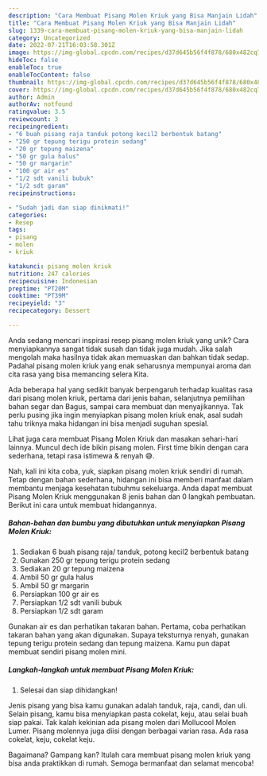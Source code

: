 ```yaml
---
description: "Cara Membuat Pisang Molen Kriuk yang Bisa Manjain Lidah"
title: "Cara Membuat Pisang Molen Kriuk yang Bisa Manjain Lidah"
slug: 1339-cara-membuat-pisang-molen-kriuk-yang-bisa-manjain-lidah
category: Uncategorized
date: 2022-07-21T16:03:58.301Z
image: https://img-global.cpcdn.com/recipes/d37d645b56f4f878/680x482cq70/pisang-molen-kriuk-foto-resep-utama.jpg
hideToc: false
enableToc: true
enableTocContent: false
thumbnail: https://img-global.cpcdn.com/recipes/d37d645b56f4f878/680x482cq70/pisang-molen-kriuk-foto-resep-utama.jpg
cover: https://img-global.cpcdn.com/recipes/d37d645b56f4f878/680x482cq70/pisang-molen-kriuk-foto-resep-utama.jpg
author: Admin
authorAv: notfound
ratingvalue: 3.5
reviewcount: 3
recipeingredient:
- "6 buah pisang raja tanduk potong kecil2 berbentuk batang"
- "250 gr tepung terigu protein sedang"
- "20 gr tepung maizena"
- "50 gr gula halus"
- "50 gr margarin"
- "100 gr air es"
- "1/2 sdt vanili bubuk"
- "1/2 sdt garam"
recipeinstructions:

- "Sudah jadi dan siap dinikmati!"
categories:
- Resep
tags:
- pisang
- molen
- kriuk

katakunci: pisang molen kriuk 
nutrition: 247 calories
recipecuisine: Indonesian
preptime: "PT20M"
cooktime: "PT39M"
recipeyield: "3"
recipecategory: Dessert

---
```





Anda sedang mencari inspirasi resep pisang molen kriuk yang unik? Cara menyiapkannya sangat tidak susah dan tidak juga mudah. Jika salah mengolah maka hasilnya tidak akan memuaskan dan bahkan tidak sedap. Padahal pisang molen kriuk yang enak seharusnya mempunyai aroma dan cita rasa yang bisa memancing selera Kita.





Ada beberapa hal yang sedikit banyak berpengaruh terhadap kualitas rasa dari pisang molen kriuk, pertama dari jenis bahan, selanjutnya pemilihan bahan segar dan Bagus, sampai cara membuat dan menyajikannya. Tak perlu pusing jika ingin menyiapkan pisang molen kriuk enak,      asal sudah tahu triknya maka hidangan ini bisa menjadi suguhan spesial.














Lihat juga cara membuat Pisang Molen Kriuk dan masakan sehari-hari lainnya. Muncul dech ide bikin pisang molen. First time bikin dengan cara sederhana, tetapi rasa istimewa &amp; renyah 😅.






Nah, kali ini kita coba, yuk, siapkan pisang molen kriuk sendiri di rumah. Tetap dengan bahan sederhana, hidangan ini bisa memberi manfaat dalam membantu menjaga kesehatan tubuhmu sekeluarga. Anda dapat membuat Pisang Molen Kriuk menggunakan 8 jenis bahan dan 0 langkah pembuatan. Berikut ini cara untuk membuat hidangannya.

<!--inarticleads1-->

##### Bahan-bahan dan bumbu yang dibutuhkan untuk menyiapkan Pisang Molen Kriuk:

1. Sediakan 6 buah pisang raja/ tanduk, potong kecil2 berbentuk batang
1. Gunakan 250 gr tepung terigu protein sedang
1. Sediakan 20 gr tepung maizena
1. Ambil 50 gr gula halus
1. Ambil 50 gr margarin
1. Persiapkan 100 gr air es
1. Persiapkan 1/2 sdt vanili bubuk
1. Persiapkan 1/2 sdt garam


Gunakan air es dan perhatikan takaran bahan. Pertama, coba perhatikan takaran bahan yang akan digunakan. Supaya teksturnya renyah, gunakan tepung terigu protein sedang dan tepung maizena. Kamu pun dapat membuat sendiri pisang molen mini. 

<!--inarticleads2-->

##### Langkah-langkah untuk membuat Pisang Molen Kriuk:


1. Selesai dan siap dihidangkan!

Jenis pisang yang bisa kamu gunakan adalah tanduk, raja, candi, dan uli. Selain pisang, kamu bisa menyiapkan pasta cokelat, keju, atau selai buah siap pakai. Tak kalah kekinian ada pisang molen dari Mollucool Molen Lumer. Pisang molennya juga diisi dengan berbagai varian rasa. Ada rasa cokelat, keju, cokelat keju. 

Bagaimana? Gampang kan? Itulah cara membuat pisang molen kriuk yang bisa anda praktikkan di rumah. Semoga bermanfaat dan selamat mencoba!
